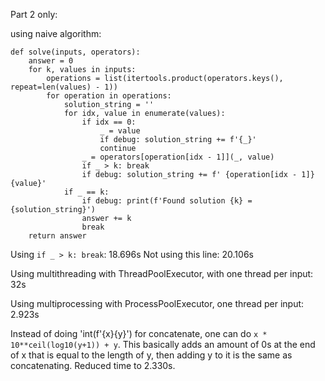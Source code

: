 Part 2 only:

using naive algorithm:
```
def solve(inputs, operators):
    answer = 0
    for k, values in inputs:
        operations = list(itertools.product(operators.keys(), repeat=len(values) - 1))
        for operation in operations:
            solution_string = ''
            for idx, value in enumerate(values):
                if idx == 0:
                    _ = value
                    if debug: solution_string += f'{_}'
                    continue
                _ = operators[operation[idx - 1]](_, value)
                if _ > k: break
                if debug: solution_string += f' {operation[idx - 1]} {value}'
            if _ == k:
                if debug: print(f'Found solution {k} = {solution_string}')
                answer += k
                break
    return answer
```
Using `if _ > k: break`: 18.696s
Not using this line: 20.106s

Using multithreading with ThreadPoolExecutor, with one thread per input: 32s

Using multiprocessing with ProcessPoolExecutor, one thread per input: 2.923s

Instead of doing 'int(f'{x}{y}') for concatenate, one can do `x * 10**ceil(log10(y+1)) + y`. This basically adds an amount of 0s at the end of x that is equal to the length of y, then adding y to it is the same as concatenating. Reduced time to 2.330s.